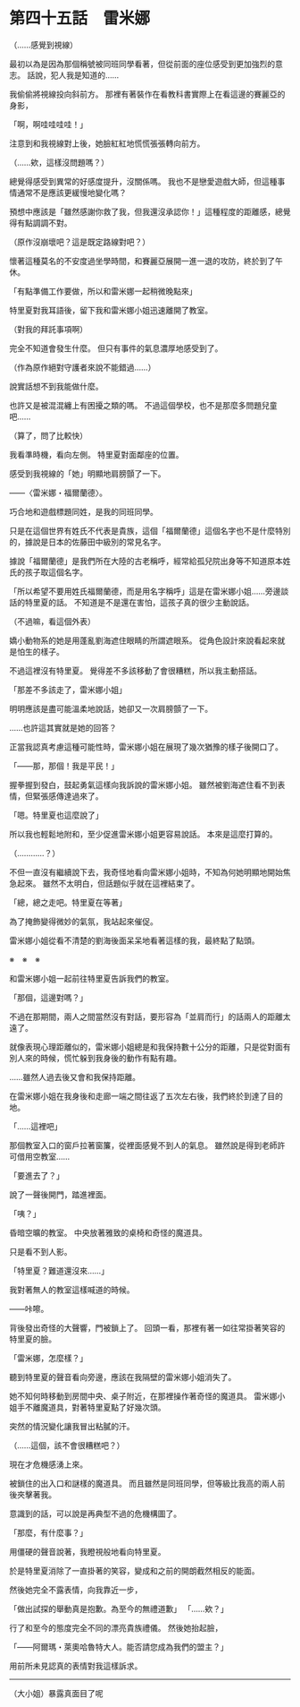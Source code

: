 # 第四十五話　雷米娜

（……感覺到視線）

最初以為是因為那個稱號被同班同學看著，但從前面的座位感受到更加強烈的意志。
話說，犯人我是知道的……

我偷偷將視線投向斜前方。
那裡有著裝作在看教科書實際上在看這邊的賽麗亞的身影，

「啊，啊哇哇哇哇！」

注意到和我視線對上後，她臉紅紅地慌慌張張轉向前方。

（……欸，這樣沒問題嗎？）

總覺得感受到異常的好感度提升，沒關係嗎。
我也不是戀愛遊戲大師，但這種事情通常不是應該更緩慢地變化嗎？

預想中應該是「雖然感謝你救了我，但我還沒承認你！」這種程度的距離感，總覺得有點調調不對。

（原作沒崩壞吧？這是既定路線對吧？）

懷著這種莫名的不安度過坐學時間，和賽麗亞展開一進一退的攻防，終於到了午休。

「有點準備工作要做，所以和雷米娜一起稍微晚點來」

特里夏對我耳語後，留下我和雷米娜小姐迅速離開了教室。

（對我的拜託事項啊）

完全不知道會發生什麼。
但只有事件的氣息濃厚地感受到了。

（作為原作絕對守護者來說不能錯過……）

說實話想不到我能做什麼。

也許又是被混混纏上有困擾之類的嗎。
不過這個學校，也不是那麼多問題兒童吧……

（算了，問了比較快）

我看準時機，看向左側。
特里夏對面鄰座的位置。

感受到我視線的「她」明顯地肩膀顫了一下。

——〈雷米娜・福爾蘭德〉。

巧合地和遊戲標題同姓，是我的同班同學。

只是在這個世界有姓氏不代表是貴族，這個「福爾蘭德」這個名字也不是什麼特別的，據說是日本的佐藤田中級別的常見名字。

據說「福爾蘭德」是我們所在大陸的古老稱呼，經常給孤兒院出身等不知道原本姓氏的孩子取這個名字。

「所以希望不要用姓氏福爾蘭德，而是用名字稱呼」這是在雷米娜小姐……旁邊談話的特里夏的話。
不知道是不是還在害怕，這孩子真的很少主動說話。

（不過嘛，看這個外表）

嬌小動物系的她是用蓬亂劉海遮住眼睛的所謂遮眼系。
從角色設計來說看起來就是怕生的樣子。

不過這裡沒有特里夏。
覺得差不多該移動了會很糟糕，所以我主動搭話。

「那差不多該走了，雷米娜小姐」

明明應該是盡可能溫柔地說話，她卻又一次肩膀顫了一下。

……也許這其實就是她的回答？

正當我認真考慮這種可能性時，雷米娜小姐在展現了幾次猶豫的樣子後開口了。

「——那，那個！我是平民！」

握拳握到發白，鼓起勇氣這樣向我訴說的雷米娜小姐。
雖然被劉海遮住看不到表情，但緊張感傳達過來了。

「嗯。特里夏也這麼說了」

所以我也輕鬆地附和，至少促進雷米娜小姐更容易說話。
本來是這麼打算的。

（…………？）

不但一直沒有繼續說下去，我奇怪地看向雷米娜小姐時，不知為何她明顯地開始焦急起來。
雖然不太明白，但話題似乎就在這裡結束了。

「總，總之走吧。特里夏在等著」

為了掩飾變得微妙的氣氛，我站起來催促。

雷米娜小姐從看不清楚的劉海後面呆呆地看著這樣的我，最終點了點頭。

※　※　※

和雷米娜小姐一起前往特里夏告訴我們的教室。

「那個，這邊對嗎？」

不過在那期間，兩人之間當然沒有對話，要形容為「並肩而行」的話兩人的距離太遠了。

就像表現心理距離似的，雷米娜小姐總是和我保持數十公分的距離，只是從對面有別人來的時候，慌忙躲到我身後的動作有點有趣。

……雖然人過去後又會和我保持距離。

在雷米娜小姐在我身後和走廊一端之間往返了五次左右後，我們終於到達了目的地。

「……這裡吧」

那個教室入口的窗戶拉著窗簾，從裡面感覺不到人的氣息。
雖然說是得到老師許可借用空教室……

「要進去了？」

說了一聲後開門，踏進裡面。

「咦？」

昏暗空曠的教室。
中央放著雅致的桌椅和奇怪的魔道具。

只是看不到人影。

「特里夏？難道還沒來……」

我對著無人的教室這樣喊道的時候。

——咔嚓。

背後發出奇怪的大聲響，門被鎖上了。
回頭一看，那裡有著一如往常掛著笑容的特里夏的臉。

「雷米娜，怎麼樣？」

聽到特里夏的聲音看向旁邊，應該在我隔壁的雷米娜小姐消失了。

她不知何時移動到房間中央、桌子附近，在那裡操作著奇怪的魔道具。
雷米娜小姐手不離魔道具，對著特里夏點了好幾次頭。

突然的情況變化讓我冒出粘膩的汗。

（……這個，該不會很糟糕吧？）

現在才危機感湧上來。

被鎖住的出入口和謎樣的魔道具。
而且雖然是同班同學，但等級比我高的兩人前後夾擊著我。

意識到的話，可以說是再典型不過的危機構圖了。

「那麼，有什麼事？」

用僵硬的聲音說著，我瞪視般地看向特里夏。

於是特里夏消除了一直掛著的笑容，變成和之前的開朗截然相反的能面。

然後她完全不露表情，向我靠近一步，

「做出試探的舉動真是抱歉。為至今的無禮道歉」
「……欸？」

行了和至今的態度完全不同的漂亮貴族禮儀。
然後她抬起臉，

「——阿爾瑪・萊奧哈魯特大人。能否請您成為我們的盟主？」

用前所未見認真的表情對我這樣訴求。

---

（大小姐）暴露真面目了呢